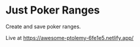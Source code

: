 # Just Poker Ranges
Create and save poker ranges.

Live at https://awesome-ptolemy-6fe1e5.netlify.app/